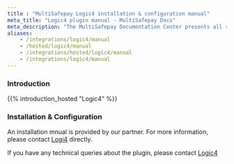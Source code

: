 ```yaml
---
title : "MultiSafepay Logic4 installation & configuration manual"
meta_title: "Logic4 plugin manual - MultiSafepay Docs"
meta_description: "The MultiSafepay Documentation Center presents all relevant information about our Plugins and API. You can also find support pages for payment methods, tools and general questions as well as the contact details of our Support and Integration Teams."
aliases: 
    - /integrations/logic4/manual
    - /hosted/logic4/manual
    - /integrations/hosted/logic4/manual
    - /integrations/logic4/manual
---
```


### Introduction

{{% introduction_hosted "Logic4" %}}

### Installation & Configuration
An installation mnual is provided by our partner. For more information, please contact [Logi4](https://www.logic4.nl/contact/) directly.

If you have any technical queries about the plugin, please contact [Logic4](https://www.logic4.nl/contact/)